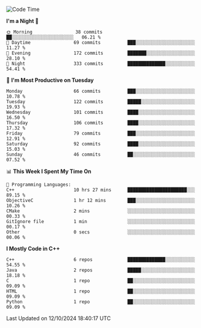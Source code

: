 <!--START_SECTION:waka-->
![Code Time](http://img.shields.io/badge/Code%20Time-86%20hrs%2027%20mins-blue)

**I'm a Night 🦉** 

```text
🌞 Morning                38 commits          ██░░░░░░░░░░░░░░░░░░░░░░░   06.21 % 
🌆 Daytime                69 commits          ███░░░░░░░░░░░░░░░░░░░░░░   11.27 % 
🌃 Evening                172 commits         ███████░░░░░░░░░░░░░░░░░░   28.10 % 
🌙 Night                  333 commits         ██████████████░░░░░░░░░░░   54.41 % 
```
📅 **I'm Most Productive on Tuesday** 

```text
Monday                   66 commits          ███░░░░░░░░░░░░░░░░░░░░░░   10.78 % 
Tuesday                  122 commits         █████░░░░░░░░░░░░░░░░░░░░   19.93 % 
Wednesday                101 commits         ████░░░░░░░░░░░░░░░░░░░░░   16.50 % 
Thursday                 106 commits         ████░░░░░░░░░░░░░░░░░░░░░   17.32 % 
Friday                   79 commits          ███░░░░░░░░░░░░░░░░░░░░░░   12.91 % 
Saturday                 92 commits          ████░░░░░░░░░░░░░░░░░░░░░   15.03 % 
Sunday                   46 commits          ██░░░░░░░░░░░░░░░░░░░░░░░   07.52 % 
```


📊 **This Week I Spent My Time On** 

```text
💬 Programming Languages: 
C++                      10 hrs 27 mins      ██████████████████████░░░   89.15 % 
ObjectiveC               1 hr 12 mins        ███░░░░░░░░░░░░░░░░░░░░░░   10.26 % 
CMake                    2 mins              ░░░░░░░░░░░░░░░░░░░░░░░░░   00.33 % 
GitIgnore file           1 min               ░░░░░░░░░░░░░░░░░░░░░░░░░   00.17 % 
Other                    0 secs              ░░░░░░░░░░░░░░░░░░░░░░░░░   00.06 % 
```

**I Mostly Code in C++** 

```text
C++                      6 repos             ██████████████░░░░░░░░░░░   54.55 % 
Java                     2 repos             █████░░░░░░░░░░░░░░░░░░░░   18.18 % 
C                        1 repo              ██░░░░░░░░░░░░░░░░░░░░░░░   09.09 % 
HTML                     1 repo              ██░░░░░░░░░░░░░░░░░░░░░░░   09.09 % 
Python                   1 repo              ██░░░░░░░░░░░░░░░░░░░░░░░   09.09 % 
```




 Last Updated on 12/10/2024 18:40:17 UTC
<!--END_SECTION:waka-->
